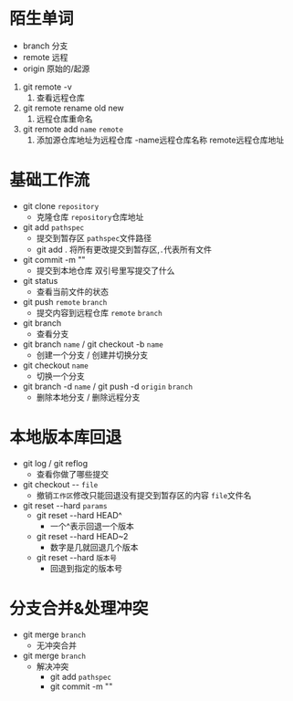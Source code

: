 # 陌生单词
- branch 分支 
- remote 远程
- origin 原始的/起源


1. git remote -v 
   1. 查看远程仓库
2. git remote rename old new
   1. 远程仓库重命名
3. git remote add `name` `remote`
   1. 添加源仓库地址为远程仓库 -name远程仓库名称 remote远程仓库地址
# 基础工作流
- git clone `repository`
    - 克隆仓库 `repository`仓库地址
- git add `pathspec` 
    - 提交到暂存区 `pathspec`文件路径
    - git add . 将所有更改提交到暂存区,`.`代表所有文件
- git commit -m ""
    - 提交到本地仓库 双引号里写提交了什么
- git status
    - 查看当前文件的状态
- git push `remote` `branch`
    - 提交内容到远程仓库 `remote` `branch`
- git branch
    - 查看分支
- git branch `name` / git checkout -b `name` 
    - 创建一个分支  /   创建并切换分支
- git checkout `name`
    - 切换一个分支
- git branch -d `name` / git push -d `origin` `branch`
    - 删除本地分支 / 删除远程分支
# 本地版本库回退
- git log / git reflog
    - 查看你做了哪些提交
- git checkout -- `file`
    - 撤销`工作区`修改只能回退没有提交到暂存区的内容 `file`文件名
- git reset --hard `params`
    - git reset --hard HEAD^
        - 一个^表示回退一个版本
    - git reset --hard HEAD~2
        - 数字是几就回退几个版本
    - git reset --hard `版本号`
        - 回退到指定的版本号
# 分支合并&处理冲突
- git merge `branch`
  - 无冲突合并
- git merge `branch`
    - 解决冲突
        - git add `pathspec`
        - git commit -m ""